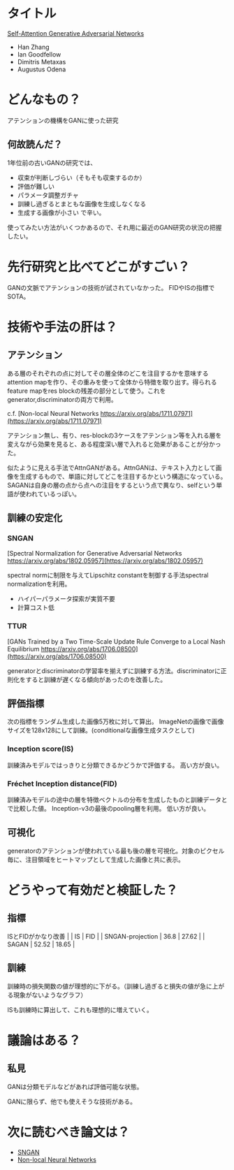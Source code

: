 # タイトル
[Self-Attention Generative Adversarial Networks](https://arxiv.org/abs/1805.08318)

* Han Zhang
* Ian Goodfellow
* Dimitris Metaxas
* Augustus Odena

# どんなもの？
アテンションの機構をGANに使った研究

## 何故読んだ？
1年位前の古いGANの研究では、

* 収束が判断しづらい（そもそも収束するのか）
* 評価が難しい
* パラメータ調整ガチャ
* 訓練し過ぎるとまともな画像を生成しなくなる
* 生成する画像が小さい
で辛い。

使ってみたい方法がいくつかあるので、それ用に最近のGAN研究の状況の把握したい。

# 先行研究と比べてどこがすごい？
GANの文脈でアテンションの技術が試されていなかった。
FIDやISの指標でSOTA。

# 技術や手法の肝は？
## アテンション
ある層のそれぞれの点に対してその層全体のどこを注目するかを意味するattention mapを作り、その重みを使って全体から特徴を取り出す。得られるfeature mapをres blockの残差の部分として使う。これをgenerator,discriminatorの両方で利用。

c.f. [Non-local Neural Networks https://arxiv.org/abs/1711.07971](https://arxiv.org/abs/1711.07971)

アテンション無し、有り、res-blockの3ケースをアテンション等を入れる層を変えながら効果を見ると、ある程度深い層で入れると効果があることが分かった。

似たように見える手法でAttnGANがある。AttnGANは、テキスト入力として画像を生成するもので、単語に対してどこを注目するかという構造になっている。SAGANは自身の層の点から点への注目をするという点で異なり、selfという単語が使われているっぽい。

## 訓練の安定化
### SNGAN
[Spectral Normalization for Generative Adversarial Networks https://arxiv.org/abs/1802.05957](https://arxiv.org/abs/1802.05957)

spectral normに制限を与えてLipschitz constantを制御する手法spectral normalizationを利用。
* ハイパーパラメータ探索が実質不要
* 計算コスト低

### TTUR
[GANs Trained by a Two Time-Scale Update Rule Converge to a Local Nash Equilibrium https://arxiv.org/abs/1706.08500](https://arxiv.org/abs/1706.08500)

generatorとdiscriminatorの学習率を揃えずに訓練する方法。discriminatorに正則化をすると訓練が遅くなる傾向があったのを改善した。

## 評価指標
次の指標をランダム生成した画像5万枚に対して算出。
ImageNetの画像で画像サイズを128x128にして訓練。(conditionalな画像生成タスクとして)

### Inception score(IS)
訓練済みモデルではっきりと分類できるかどうかで評価する。
高い方が良い。

### Fréchet Inception distance(FID)
訓練済みモデルの途中の層を特徴ベクトルの分布を生成したものと訓練データとで比較した値。
Inception-v3の最後のpooling層を利用。
低い方が良い。

## 可視化
generatorのアテンションが使われている最も後の層を可視化。対象のピクセル毎に、注目領域をヒートマップとして生成した画像と共に表示。

# どうやって有効だと検証した？
## 指標
ISとFIDがかなり改善
|      |  IS  |  FID  |
| SNGAN-projection  |  36.8  |  27.62  |
| SAGAN |  52.52  |  18.65  |

## 訓練
訓練時の損失関数の値が理想的に下がる。（訓練し過ぎると損失の値が急に上がる現象がないようなグラフ）

ISも訓練時に算出して、これも理想的に増えていく。

# 議論はある？
## 私見
GANは分類モデルなどがあれば評価可能な状態。

GANに限らず、他でも使えそうな技術がある。

# 次に読むべき論文は？
* [SNGAN](https://arxiv.org/abs/1802.05957)
* [Non-local Neural Networks](https://arxiv.org/abs/1711.07971)
